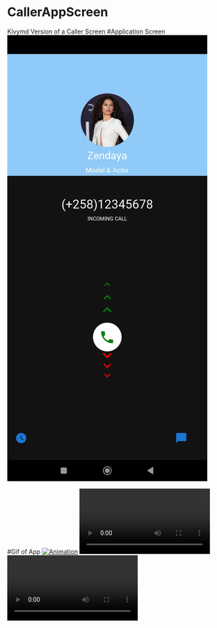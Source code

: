 # CallerAppScreen
Kivymd Version of a Caller Screen 
#Application Screen 
![Alt screenshot ](./Screenshot.jpg)

#Gif of App
[![Animation](https://raw.githubusercontent.com/baniceBOA/CallerAppScreen/tree/master/Screenshot.jpg)](https://raw.githubusercontent.com/baniceBOA/CallerAppScreen/tree/master/video_animation.mp4)
![Alt video animation](./video_animation.mp4)
<video
  src="video_animation.mp4"
  alt="Alt text"
  title="Optional title"
  style="display: inline-block; margin: 0 auto; max-width: 300px">
